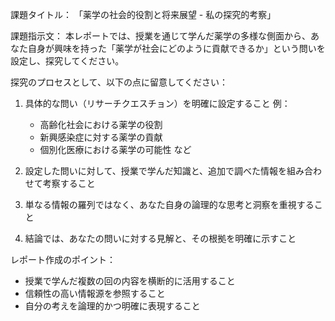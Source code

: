 課題タイトル：
「薬学の社会的役割と将来展望 - 私の探究的考察」

課題指示文：
本レポートでは、授業を通じて学んだ薬学の多様な側面から、あなた自身が興味を持った「薬学が社会にどのように貢献できるか」という問いを設定し、探究してください。

探究のプロセスとして、以下の点に留意してください：

1. 具体的な問い（リサーチクエスチョン）を明確に設定すること
   例：
   - 高齢化社会における薬学の役割
   - 新興感染症に対する薬学の貢献
   - 個別化医療における薬学の可能性
   など

2. 設定した問いに対して、授業で学んだ知識と、追加で調べた情報を組み合わせて考察すること

3. 単なる情報の羅列ではなく、あなた自身の論理的な思考と洞察を重視すること

4. 結論では、あなたの問いに対する見解と、その根拠を明確に示すこと

レポート作成のポイント：
- 授業で学んだ複数の回の内容を横断的に活用すること
- 信頼性の高い情報源を参照すること
- 自分の考えを論理的かつ明確に表現すること